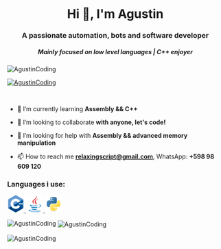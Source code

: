 <h1 align="center">Hi 👋, I'm Agustin</h1>
<h3 align="center">A passionate automation, bots and software developer</h3>
<h5 align="center">Mainly focused on low level languages | C++ enjoyer</h5>

<p align="left"> <img src="https://komarev.com/ghpvc/?username=AgustinCoding&label=Profile%20views&color=0e75b6&style=flat" alt="AgustinCoding" /> </p>

<p align="left"> <a href="https://github.com/ryo-ma/github-profile-trophy"><img src="https://github-profile-trophy.vercel.app/?username=AgustinCoding" alt="AgustinCoding" /></a> </p>

<p align="left"> <a href="https://twitter.com/" target="blank"><img src="https://img.shields.io/twitter/follow/?logo=twitter&style=for-the-badge" alt="" /></a> </p>

- 🌱 I’m currently learning **Assembly && C++**

- 👯 I’m looking to collaborate **with anyone, let's code!**

- 🤝 I’m looking for help with **Assembly && advanced memory manipulation**

- 📫 How to reach me **relaxingscript@gmail.com**, WhatsApp: **+598 98 609 120**


<h3 align="left">Languages i use:</h3>
<p align="left"> <a href="https://www.w3schools.com/cpp/" target="_blank" rel="noreferrer"> <img src="https://raw.githubusercontent.com/devicons/devicon/master/icons/cplusplus/cplusplus-original.svg" alt="cplusplus" width="40" height="40"/> </a> <a href="https://www.java.com" target="_blank" rel="noreferrer"> <img src="https://raw.githubusercontent.com/devicons/devicon/master/icons/java/java-original.svg" alt="java" width="40" height="40"/> </a> <a href="https://www.python.org" target="_blank" rel="noreferrer"> <img src="https://raw.githubusercontent.com/devicons/devicon/master/icons/python/python-original.svg" alt="python" width="40" height="40"/> </a> </p>

<p><img align="left" src="https://github-readme-stats.vercel.app/api/top-langs?username=AgustinCoding&show_icons=true&locale=en&layout=compact" alt="AgustinCoding" /></p>

<p>&nbsp;<img align="center" src="https://github-readme-stats.vercel.app/api?username=AgustinCoding&show_icons=true&locale=en" alt="AgustinCoding" /></p>

<p><img align="center" src="https://github-readme-streak-stats.herokuapp.com/?user=AgustinCoding&" alt="AgustinCoding" /></p>


